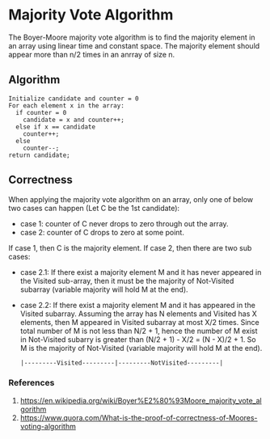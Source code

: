 # Majority Vote Algorithm

The Boyer-Moore majority vote algorithm is to find the majority element in an array using linear time and constant space. The majority element should appear more than n/2 times in an anrray of size n.


## Algorithm
```
Initialize candidate and counter = 0
For each element x in the array:
  if counter = 0
    candidate = x and counter++;
  else if x == candidate
    counter++;
  else
    counter--;
return candidate;
```


## Correctness
When applying the majority vote algorithm on an array, only one of below two cases can happen (Let C be the 1st candidate):
- case 1: counter of C never drops to zero through out the array.
- case 2: counter of C drops to zero at some point.

If case 1, then C is the majority element. If case 2, then there are two sub cases:
- case 2.1: If there exist a majority element M and it has never appeared in the Visited sub-array, then it must be the majority of Not-Visited subarray (variable majority will hold M at the end).<br/>

- case 2.2: If there exist a majority element M and it has appeared in the Visited subarray. Assuming the array has N elements and Visited has X elements, then M appeared in Visited subarray at most X/2 times. Since total number of M is not less than N/2 + 1, hence the number of M exist in Not-Visited subarry is greater than (N/2 + 1) - X/2 = (N - X)/2 + 1. So M is the majority of Not-Visited (variable majority will hold M at the end).

      |---------Visited---------|---------NotVisited---------|


### References
1. https://en.wikipedia.org/wiki/Boyer%E2%80%93Moore_majority_vote_algorithm
2. https://www.quora.com/What-is-the-proof-of-correctness-of-Moores-voting-algorithm
